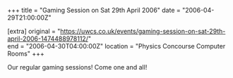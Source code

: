 +++
title = "Gaming Session on Sat 29th April 2006"
date = "2006-04-29T21:00:00Z"

[extra]
original = "https://uwcs.co.uk/events/gaming-session-on-sat-29th-april-2006-1474488978112/"    
end = "2006-04-30T04:00:00Z"
location = "Physics Concourse Computer Rooms"
+++

Our regular gaming sessions\! Come one and all\!

